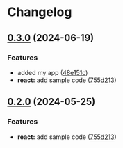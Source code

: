 # Changelog

## [0.3.0](https://github.com/nikhilwaichal-96/release-please-monorepo-example/compare/hello-react-v0.2.0...hello-react@v0.3.0) (2024-06-19)


### Features

* added my app ([48e151c](https://github.com/nikhilwaichal-96/release-please-monorepo-example/commit/48e151c5889da0fcd4aca0cdda88bf83475dd597))
* **react:** add sample code ([755d213](https://github.com/nikhilwaichal-96/release-please-monorepo-example/commit/755d2133dde08b8e1aeb2012256ee58b934fc346))

## [0.2.0](https://github.com/amarjanica/release-please-monorepo-example/compare/hello-react-v0.1.0...hello-react@v0.2.0) (2024-05-25)


### Features

* **react:** add sample code ([755d213](https://github.com/amarjanica/release-please-monorepo-example/commit/755d2133dde08b8e1aeb2012256ee58b934fc346))
